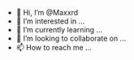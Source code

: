 - 👋 Hi, I’m @Maxxrd
- 👀 I’m interested in ...
- 🌱 I’m currently learning ...
- 💞️ I’m looking to collaborate on ...
- 📫 How to reach me ...

<!---
Maxxrd/Maxxrd is a ✨ special ✨ repository because its `README.md` (this file) appears on your GitHub profile.
You can click the Preview link to take a look at your changes.
--->
